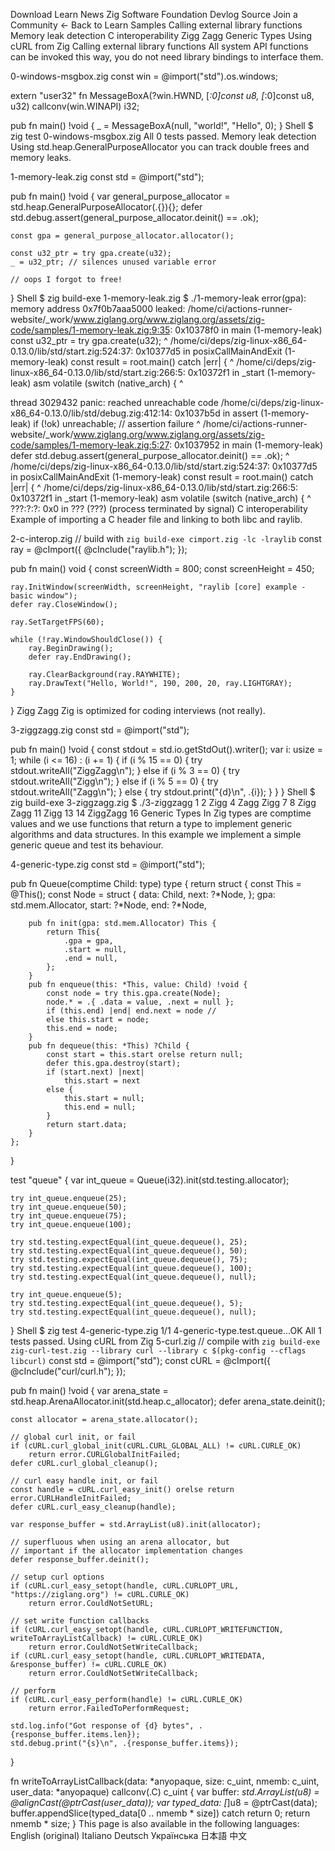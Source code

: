 Download Learn News Zig Software Foundation Devlog Source Join a Community
← Back to Learn
Samples
Calling external library functions
Memory leak detection
C interoperability
Zigg Zagg
Generic Types
Using cURL from Zig
Calling external library functions
All system API functions can be invoked this way, you do not need library bindings to interface them.

0-windows-msgbox.zig
const win = @import("std").os.windows;

extern "user32" fn MessageBoxA(?win.HWND, [*:0]const u8, [*:0]const u8, u32) callconv(win.WINAPI) i32;

pub fn main() !void {
\_ = MessageBoxA(null, "world!", "Hello", 0);
}
Shell
$ zig test 0-windows-msgbox.zig
All 0 tests passed.
Memory leak detection
Using std.heap.GeneralPurposeAllocator you can track double frees and memory leaks.

1-memory-leak.zig
const std = @import("std");

pub fn main() !void {
var general_purpose_allocator = std.heap.GeneralPurposeAllocator(.{}){};
defer std.debug.assert(general_purpose_allocator.deinit() == .ok);

    const gpa = general_purpose_allocator.allocator();

    const u32_ptr = try gpa.create(u32);
    _ = u32_ptr; // silences unused variable error

    // oops I forgot to free!

}
Shell
$ zig build-exe 1-memory-leak.zig
$ ./1-memory-leak
error(gpa): memory address 0x7f0b7aaa5000 leaked:
/home/ci/actions-runner-website/\_work/www.ziglang.org/www.ziglang.org/assets/zig-code/samples/1-memory-leak.zig:9:35: 0x10378f0 in main (1-memory-leak)
const u32_ptr = try gpa.create(u32);
^
/home/ci/deps/zig-linux-x86_64-0.13.0/lib/std/start.zig:524:37: 0x10377d5 in posixCallMainAndExit (1-memory-leak)
const result = root.main() catch |err| {
^
/home/ci/deps/zig-linux-x86_64-0.13.0/lib/std/start.zig:266:5: 0x10372f1 in \_start (1-memory-leak)
asm volatile (switch (native_arch) {
^

thread 3029432 panic: reached unreachable code
/home/ci/deps/zig-linux-x86_64-0.13.0/lib/std/debug.zig:412:14: 0x1037b5d in assert (1-memory-leak)
if (!ok) unreachable; // assertion failure
^
/home/ci/actions-runner-website/\_work/www.ziglang.org/www.ziglang.org/assets/zig-code/samples/1-memory-leak.zig:5:27: 0x1037952 in main (1-memory-leak)
defer std.debug.assert(general_purpose_allocator.deinit() == .ok);
^
/home/ci/deps/zig-linux-x86_64-0.13.0/lib/std/start.zig:524:37: 0x10377d5 in posixCallMainAndExit (1-memory-leak)
const result = root.main() catch |err| {
^
/home/ci/deps/zig-linux-x86_64-0.13.0/lib/std/start.zig:266:5: 0x10372f1 in \_start (1-memory-leak)
asm volatile (switch (native_arch) {
^
???:?:?: 0x0 in ??? (???)
(process terminated by signal)
C interoperability
Example of importing a C header file and linking to both libc and raylib.

2-c-interop.zig
// build with `zig build-exe cimport.zig -lc -lraylib`
const ray = @cImport({
@cInclude("raylib.h");
});

pub fn main() void {
const screenWidth = 800;
const screenHeight = 450;

    ray.InitWindow(screenWidth, screenHeight, "raylib [core] example - basic window");
    defer ray.CloseWindow();

    ray.SetTargetFPS(60);

    while (!ray.WindowShouldClose()) {
        ray.BeginDrawing();
        defer ray.EndDrawing();

        ray.ClearBackground(ray.RAYWHITE);
        ray.DrawText("Hello, World!", 190, 200, 20, ray.LIGHTGRAY);
    }

}
Zigg Zagg
Zig is optimized for coding interviews (not really).

3-ziggzagg.zig
const std = @import("std");

pub fn main() !void {
const stdout = std.io.getStdOut().writer();
var i: usize = 1;
while (i <= 16) : (i += 1) {
if (i % 15 == 0) {
try stdout.writeAll("ZiggZagg\n");
} else if (i % 3 == 0) {
try stdout.writeAll("Zigg\n");
} else if (i % 5 == 0) {
try stdout.writeAll("Zagg\n");
} else {
try stdout.print("{d}\n", .{i});
}
}
}
Shell
$ zig build-exe 3-ziggzagg.zig
$ ./3-ziggzagg
1
2
Zigg
4
Zagg
Zigg
7
8
Zigg
Zagg
11
Zigg
13
14
ZiggZagg
16
Generic Types
In Zig types are comptime values and we use functions that return a type to implement generic algorithms and data structures. In this example we implement a simple generic queue and test its behaviour.

4-generic-type.zig
const std = @import("std");

pub fn Queue(comptime Child: type) type {
return struct {
const This = @This();
const Node = struct {
data: Child,
next: ?*Node,
};
gpa: std.mem.Allocator,
start: ?*Node,
end: ?\*Node,

        pub fn init(gpa: std.mem.Allocator) This {
            return This{
                .gpa = gpa,
                .start = null,
                .end = null,
            };
        }
        pub fn enqueue(this: *This, value: Child) !void {
            const node = try this.gpa.create(Node);
            node.* = .{ .data = value, .next = null };
            if (this.end) |end| end.next = node //
            else this.start = node;
            this.end = node;
        }
        pub fn dequeue(this: *This) ?Child {
            const start = this.start orelse return null;
            defer this.gpa.destroy(start);
            if (start.next) |next|
                this.start = next
            else {
                this.start = null;
                this.end = null;
            }
            return start.data;
        }
    };

}

test "queue" {
var int_queue = Queue(i32).init(std.testing.allocator);

    try int_queue.enqueue(25);
    try int_queue.enqueue(50);
    try int_queue.enqueue(75);
    try int_queue.enqueue(100);

    try std.testing.expectEqual(int_queue.dequeue(), 25);
    try std.testing.expectEqual(int_queue.dequeue(), 50);
    try std.testing.expectEqual(int_queue.dequeue(), 75);
    try std.testing.expectEqual(int_queue.dequeue(), 100);
    try std.testing.expectEqual(int_queue.dequeue(), null);

    try int_queue.enqueue(5);
    try std.testing.expectEqual(int_queue.dequeue(), 5);
    try std.testing.expectEqual(int_queue.dequeue(), null);

}
Shell
$ zig test 4-generic-type.zig
1/1 4-generic-type.test.queue...OK
All 1 tests passed.
Using cURL from Zig
5-curl.zig
// compile with `zig build-exe zig-curl-test.zig --library curl --library c $(pkg-config --cflags libcurl)`
const std = @import("std");
const cURL = @cImport({
@cInclude("curl/curl.h");
});

pub fn main() !void {
var arena_state = std.heap.ArenaAllocator.init(std.heap.c_allocator);
defer arena_state.deinit();

    const allocator = arena_state.allocator();

    // global curl init, or fail
    if (cURL.curl_global_init(cURL.CURL_GLOBAL_ALL) != cURL.CURLE_OK)
        return error.CURLGlobalInitFailed;
    defer cURL.curl_global_cleanup();

    // curl easy handle init, or fail
    const handle = cURL.curl_easy_init() orelse return error.CURLHandleInitFailed;
    defer cURL.curl_easy_cleanup(handle);

    var response_buffer = std.ArrayList(u8).init(allocator);

    // superfluous when using an arena allocator, but
    // important if the allocator implementation changes
    defer response_buffer.deinit();

    // setup curl options
    if (cURL.curl_easy_setopt(handle, cURL.CURLOPT_URL, "https://ziglang.org") != cURL.CURLE_OK)
        return error.CouldNotSetURL;

    // set write function callbacks
    if (cURL.curl_easy_setopt(handle, cURL.CURLOPT_WRITEFUNCTION, writeToArrayListCallback) != cURL.CURLE_OK)
        return error.CouldNotSetWriteCallback;
    if (cURL.curl_easy_setopt(handle, cURL.CURLOPT_WRITEDATA, &response_buffer) != cURL.CURLE_OK)
        return error.CouldNotSetWriteCallback;

    // perform
    if (cURL.curl_easy_perform(handle) != cURL.CURLE_OK)
        return error.FailedToPerformRequest;

    std.log.info("Got response of {d} bytes", .{response_buffer.items.len});
    std.debug.print("{s}\n", .{response_buffer.items});

}

fn writeToArrayListCallback(data: *anyopaque, size: c_uint, nmemb: c_uint, user_data: *anyopaque) callconv(.C) c_uint {
var buffer: _std.ArrayList(u8) = @alignCast(@ptrCast(user_data));
var typed_data: [_]u8 = @ptrCast(data);
buffer.appendSlice(typed_data[0 .. nmemb * size]) catch return 0;
return nmemb \* size;
}
This page is also available in the following languages:
English (original) Italiano Deutsch Українська 日本語 中文
